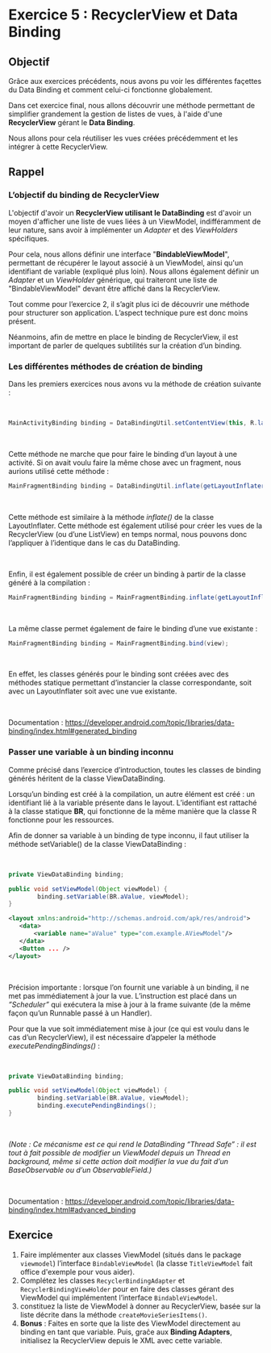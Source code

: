 # Exercice 5 : RecyclerView et Data Binding

## Objectif

Grâce aux exercices précédents, nous avons pu voir les différentes façettes du Data Binding et comment celui-ci fonctionne globalement.
 
Dans cet exercice final, nous allons découvrir une méthode permettant de simplifier grandement la gestion de listes de vues, à l'aide d'une **RecyclerView** gérant le **Data Binding**.

Nous allons pour cela réutiliser les vues créées précédemment et les intégrer à cette RecyclerView.

## Rappel

### L’objectif du binding de RecyclerView

L'objectif d'avoir un **RecyclerView utilisant le DataBinding** est d'avoir un moyen d'afficher une liste de vues liées à un ViewModel, 
indifféramment de leur nature, sans avoir à implémenter un *Adapter* et des *ViewHolders* spécifiques.

Pour cela, nous allons définir une interface "**BindableViewModel**", permettant de récupérer le layout associé à un ViewModel, ainsi qu'un identifiant de variable (expliqué plus loin).
Nous allons également définir un *Adapter* et un *ViewHolder* générique, qui traiteront une liste de "BindableViewModel" devant être affiché dans la RecyclerView.

Tout comme pour l’exercice 2, il s’agit plus ici de découvrir une méthode pour structurer son application. L’aspect technique pure est donc moins présent.

Néanmoins, afin de mettre en place le binding de RecyclerView, il est important de parler de quelques subtilités sur la création d’un binding.

### Les différentes méthodes de création de binding

Dans les premiers exercices nous avons vu la méthode de création suivante :

<br/>

```java
MainActivityBinding binding = DataBindingUtil.setContentView(this, R.layout.main_activity);
```

<br/>

Cette méthode ne marche que pour faire le binding d’un layout à une activité. Si on avait voulu faire la même chose avec un fragment, nous aurions utilisé cette méthode :


```java
MainFragmentBinding binding = DataBindingUtil.inflate(getLayoutInflater(), R.layout.main_fragment, parentView, false);
```

<br/>

Cette méthode est similaire à la méthode *inflate()* de la classe LayoutInflater. Cette méthode est également utilisé pour créer les vues de la RecyclerView (ou d’une ListView) en temps normal, nous pouvons donc l’appliquer à l’identique dans le cas du DataBinding.

<br/>

Enfin, il est également possible de créer un binding à partir de la classe généré à la compilation :


```java
MainFragmentBinding binding = MainFragmentBinding.inflate(getLayoutInflater(), parentView, false);
```

<br/>

La même classe permet également de faire le binding d’une vue existante :


```java
MainFragmentBinding binding = MainFragmentBinding.bind(view);
```

<br/>

En effet, les classes générés pour le binding sont créées avec des méthodes statique permettant d’instancier la classe correspondante, soit avec un LayoutInflater soit avec une vue existante.

<br/>

Documentation : https://developer.android.com/topic/libraries/data-binding/index.html#generated_binding


### Passer une variable à un binding inconnu

Comme précisé dans l’exercice d’introduction, toutes les classes de binding générés héritent de la classe ViewDataBinding. 

Lorsqu’un binding est créé à la compilation, un autre élément est créé : un identifiant lié à la variable présente dans le layout. L’identifiant est rattaché à la classe statique **BR**, qui fonctionne de la même manière que la classe R fonctionne pour les ressources.

Afin de donner sa variable à un binding de type inconnu, il faut utiliser la méthode setVariable() de la classe ViewDataBinding : 

<br/>

```java
private ViewDataBinding binding;

public void setViewModel(Object viewModel) {
        binding.setVariable(BR.aValue, viewModel);
}
```

```xml
<layout xmlns:android="http://schemas.android.com/apk/res/android">
   <data>
       <variable name="aValue" type="com.example.AViewModel"/>
   </data>
   <Button ... />
</layout>
```

<br/>

Précision importante : lorsque l’on fournit une variable à un binding, il ne met pas immédiatement à jour la vue. L’instruction est placé dans un *”Scheduler”* qui exécutera la mise à jour à la frame suivante (de la même façon qu’un Runnable passé à un Handler). 

Pour que la vue soit immédiatement mise à jour (ce qui est voulu dans le cas d’un RecyclerView), il est nécessaire d’appeler la méthode *executePendingBindings()* : 

<br/>

```java
private ViewDataBinding binding;

public void setViewModel(Object viewModel) {
        binding.setVariable(BR.aValue, viewModel);
        binding.executePendingBindings();
}
```

<br/>

*(Note : Ce mécanisme est ce qui rend le DataBinding “Thread Safe” : il est tout à fait possible de modifier un ViewModel depuis un Thread en background, même si cette action doit modifier la vue du fait d’un BaseObservable ou d’un ObservableField.)*

<br/>

Documentation : https://developer.android.com/topic/libraries/data-binding/index.html#advanced_binding

## Exercice

1. Faire implémenter aux classes ViewModel (situés dans le package `viewmodel`) l’interface `BindableViewModel` (la classe `TitleViewModel` fait office d'exemple pour vous aider).
2. Complétez les classes `RecyclerBindingAdapter` et `RecyclerBindingViewHolder` pour en faire des classes gérant des ViewModel qui implémentent l’interface `BindableViewModel`.
3. constituez la liste de ViewModel à donner au RecyclerView, basée sur la liste décrite dans la méthode `createMovieSeriesItems()`.
4. **Bonus** : Faites en sorte que la liste des ViewModel directement au binding en tant que variable. Puis, graĉe aux **Binding Adapters**, initialisez la RecyclerView depuis le XML avec cette variable. 